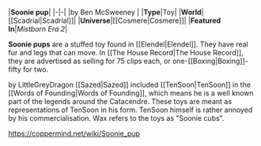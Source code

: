|**Soonie pup**|
|-|-|
|by  Ben McSweeney |
|**Type**|Toy|
|**World**|[[Scadrial\|Scadrial]]|
|**Universe**|[[Cosmere\|Cosmere]]|
|**Featured In**|*Mistborn Era 2*|

**Soonie pups** are a stuffed toy found in [[Elendel\|Elendel]].
They have real fur and legs that can move. In [[The House Record\|The House Record]], they are advertised as selling for 75 clips each, or one-[[Boxing\|Boxing]]-fifty for two.

 by  LittleGreyDragon 
[[Sazed\|Sazed]] included [[TenSoon\|TenSoon]] in the [[Words of Founding\|Words of Founding]], which means he is a well known part of the legends around the Catacendre. These toys are meant as representations of TenSoon in his  form. TenSoon himself is rather annoyed by his commercialisation.
Wax refers to the toys as "Soonie cubs".



https://coppermind.net/wiki/Soonie_pup